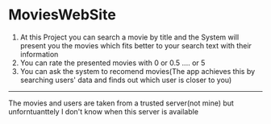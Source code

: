 # MoviesWebSite



1. At this Project you can search a movie by title and the System will present you the movies which fits better to your search text with their information
2. You can rate the presented movies with 0 or 0.5 .... or 5
3. You can ask the system to recomend movies(The app achieves this by searching users' data and finds out which user is closer to you)

----

The movies and users are taken from a trusted server(not mine) but unforntuanttely I don't know when this server is available

